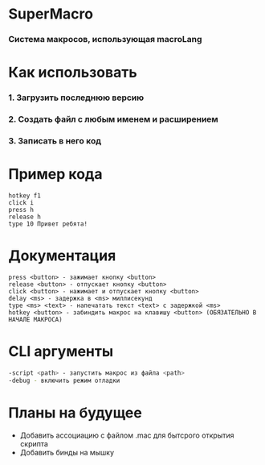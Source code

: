 # SuperMacro
### Система макросов, использующая macroLang

# Как использовать
### 1. Загрузить последнюю версию
### 2. Создать файл с любым именем и расширением
### 3. Записать в него код

# Пример кода
```macroLang
hotkey f1
click i
press h
release h
type 10 Привет ребята!
```

# Документация
```macroLang
press <button> - зажимает кнопку <button>
release <button> - отпускает кнопку <button>
click <button> - нажимает и отпускает кнопку <button>
delay <ms> - задержка в <ms> миллисекунд
type <ms> <text> - напечатать текст <text> с задержкой <ms>
hotkey <button> - забиндить макрос на клавишу <button> (ОБЯЗАТЕЛЬНО В НАЧАЛЕ МАКРОСА)
```

# CLI аргументы
```bash
-script <path> - запустить макрос из файла <path>
-debug - включить режим отладки
```
# Планы на будущее
- Добавить ассоциацию с файлом .mac для бытсрого открытия скрипта
- Добавить бинды на мышку